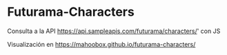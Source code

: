 # Futurama-Characters

Consulta a la API https://api.sampleapis.com/futurama/characters/' con JS 

Visualización en https://mahoobox.github.io/futurama-characters/